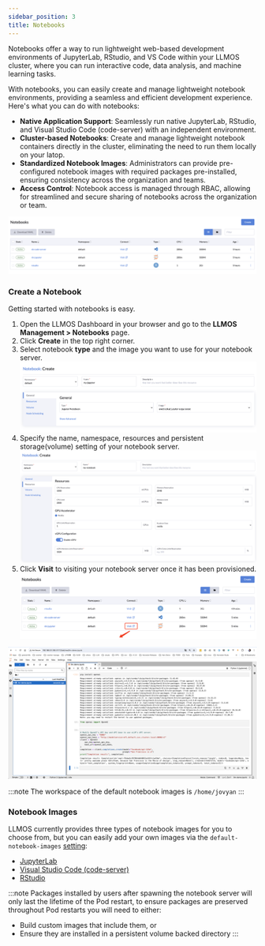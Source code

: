 ```yaml
---
sidebar_position: 3
title: Notebooks
---
```


Notebooks offer a way to run lightweight web-based development environments of JupyterLab, RStudio, and VS Code within your LLMOS cluster, where you can run interactive code, data analysis, and machine learning tasks.

With notebooks, you can easily create and manage lightweight notebook environments, providing a seamless and efficient development experience. Here's what you can do with notebooks:

- **Native Application Support**: Seamlessly run native JupyterLab, RStudio, and Visual Studio Code (code-server) with an independent environment.
- **Cluster-based Notebooks**: Create and manage lightweight notebook containers directly in the cluster, eliminating the need to run them locally on your latop.
- **Standardized Notebook Images**: Administrators can provide pre-configured notebook images with required packages pre-installed, ensuring consistency across the organization and teams.
- **Access Control**: Notebook access is managed through RBAC, allowing for streamlined and secure sharing of notebooks across the organization or team.

![Notebooks](/img/docs/notebooks.png)

### Create a Notebook
Getting started with notebooks is easy.

1. Open the LLMOS Dashboard in your browser and go to the **LLMOS Management > Notebooks** page.
1. Click **Create** in the top right corner.
1. Select notebook **type** and the image you want to use for your notebook server.
   ![notebook-create](/img/docs/notebook-create-general.png)
1. Specify the name, namespace, resources and persistent storage(volume) setting of your notebook server.
   ![notebook-create](/img/docs/notebook-edit-resources.png)
1. Click **Visit** to visiting your notebook server once it has been provisioned.
   ![notebook-visit](/img/docs/notebook-visit.png)

  ![notebook-juypter](/img/docs/notebook-jupyter.png)

:::note 
The workspace of the default notebook images is `/home/jovyan`
:::

### Notebook Images
LLMOS currently provides three types of notebook images for you to choose from, but you can easily add your own images via the `default-notebook-images` [setting](../../settings):
- [JupyterLab](https://github.com/jupyterlab/jupyterlab)
- [Visual Studio Code \(code-server\)](https://github.com/coder/code-server)
- [RStudio](https://github.com/rstudio/rstudio)

:::note
Packages installed by users after spawning the notebook server will only last the lifetime of the Pod restart, to ensure packages are preserved throughout Pod restarts you will need to either:

- Build custom images that include them, or
- Ensure they are installed in a persistent volume backed directory
:::
